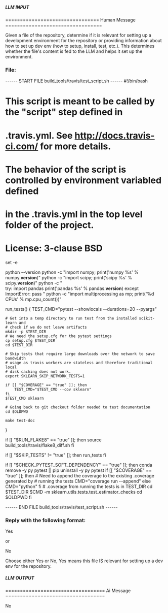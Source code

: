 ##### LLM INPUT #####
================================ Human Message =================================

Given a file of the repository, determine if it is relevant for setting up a development environment for the repository or providing information about how to set up dev env (how to setup, install, test, etc.). This determines whether the file's content is fed to the LLM and helps it set up the environment.

### File:
------ START FILE build_tools/travis/test_script.sh ------
#!/bin/bash
# This script is meant to be called by the "script" step defined in
# .travis.yml. See http://docs.travis-ci.com/ for more details.
# The behavior of the script is controlled by environment variabled defined
# in the .travis.yml in the top level folder of the project.

# License: 3-clause BSD

set -e

python --version
python -c "import numpy; print('numpy %s' % numpy.__version__)"
python -c "import scipy; print('scipy %s' % scipy.__version__)"
python -c "\
try:
    import pandas
    print('pandas %s' % pandas.__version__)
except ImportError:
    pass
"
python -c "import multiprocessing as mp; print('%d CPUs' % mp.cpu_count())"

run_tests() {
    TEST_CMD="pytest --showlocals --durations=20 --pyargs"

    # Get into a temp directory to run test from the installed scikit-learn and
    # check if we do not leave artifacts
    mkdir -p $TEST_DIR
    # We need the setup.cfg for the pytest settings
    cp setup.cfg $TEST_DIR
    cd $TEST_DIR

    # Skip tests that require large downloads over the network to save bandwidth
    # usage as travis workers are stateless and therefore traditional local
    # disk caching does not work.
    export SKLEARN_SKIP_NETWORK_TESTS=1

    if [[ "$COVERAGE" == "true" ]]; then
        TEST_CMD="$TEST_CMD --cov sklearn"
    fi
    $TEST_CMD sklearn

    # Going back to git checkout folder needed to test documentation
    cd $OLDPWD

    make test-doc
}

if [[ "$RUN_FLAKE8" == "true" ]]; then
    source build_tools/travis/flake8_diff.sh
fi

if [[ "$SKIP_TESTS" != "true" ]]; then
    run_tests
fi

if [[ "$CHECK_PYTEST_SOFT_DEPENDENCY" == "true" ]]; then
    conda remove -y py pytest || pip uninstall -y py pytest
    if [[ "$COVERAGE" == "true" ]]; then
        # Need to append the coverage to the existing .coverage generated by
        # running the tests
        CMD="coverage run --append"
    else
        CMD="python"
    fi
    # .coverage from running the tests is in TEST_DIR
    cd $TEST_DIR
    $CMD -m sklearn.utils.tests.test_estimator_checks
    cd $OLDPWD
fi

------ END FILE build_tools/travis/test_script.sh ------

### Reply with the following format:

<rel>Yes</rel>

or

<rel>No</rel>

Choose either Yes or No, Yes means this file IS relevant for setting up a dev env for the repository.

##### LLM OUTPUT #####
================================== Ai Message ==================================

<rel>No</rel>